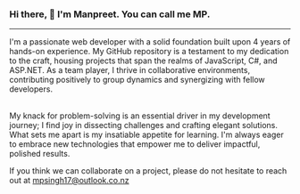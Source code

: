 ### Hi there, 👋 I'm Manpreet. You can call me MP.
<hr />
I'm a passionate web developer with a solid foundation built upon 4 years of hands-on experience. My GitHub repository is a testament to my dedication to the craft, housing projects that span the realms of JavaScript, C#, and ASP.NET. As a team player, I thrive in collaborative environments, contributing positively to group dynamics and synergizing with fellow developers. <br /><br />

My knack for problem-solving is an essential driver in my development journey; I find joy in dissecting challenges and crafting elegant solutions. What sets me apart is my insatiable appetite for learning. I'm always eager to embrace new technologies that empower me to deliver impactful, polished results.

If you think we can collaborate on a project, please do not hesitate to reach out at [mpsingh17@outlook.co.nz](mailto:mpsingh17@outlook.co.nz)

<!--
**mpsingh17/mpsingh17** is a ✨ _special_ ✨ repository because its `README.md` (this file) appears on your GitHub profile.

Here are some ideas to get you started:

- 🔭 I’m currently working on ...
- 🌱 I’m currently learning ...
- 👯 I’m looking to collaborate on ...
- 🤔 I’m looking for help with ...
- 💬 Ask me about ...
- 📫 How to reach me: ...
- 😄 Pronouns: ...
- ⚡ Fun fact: ...
-->
